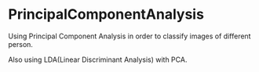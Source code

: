 # PrincipalComponentAnalysis

Using Principal Component Analysis in order to classify images of different person.

Also using LDA(Linear Discriminant Analysis) with PCA.
